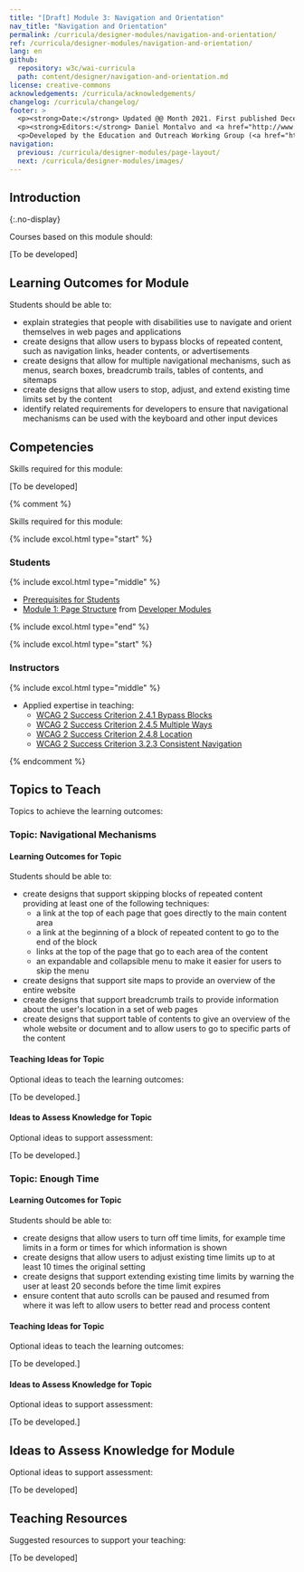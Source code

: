 ```yaml
---
title: "[Draft] Module 3: Navigation and Orientation"
nav_title: "Navigation and Orientation"
permalink: /curricula/designer-modules/navigation-and-orientation/
ref: /curricula/designer-modules/navigation-and-orientation/
lang: en
github:
  repository: w3c/wai-curricula
  path: content/designer/navigation-and-orientation.md
license: creative-commons
acknowledgements: /curricula/acknowledgements/
changelog: /curricula/changelog/
footer: >
  <p><strong>Date:</strong> Updated @@ Month 2021. First published December 2019. CHANGELOG</p>
  <p><strong>Editors:</strong> Daniel Montalvo and <a href="http://www.w3.org/People/shadi/">Shadi Abou-Zahra</a>. Contributors: <a href="https://www.w3.org/WAI/EO/EOWG-members">EOWG Participants</a>. ACKNOWLEDGEMENTS lists contributors and credits.</p>
  <p>Developed by the Education and Outreach Working Group (<a href="http://www.w3.org/WAI/EO/">EOWG</a>). Developed with support from the <a href="https://www.w3.org/WAI/about/projects/wai-guide/">WAI-Guide Project</a> funded by the European Commission (EC) under the Horizon 2020 program (Grant Agreement 822245).</p>
navigation:
  previous: /curricula/designer-modules/page-layout/
  next: /curricula/designer-modules/images/
---
```


## Introduction
{:.no-display}

Courses based on this module should:

[To be developed]

## Learning Outcomes for Module

Students should be able to:

* explain strategies that people with disabilities use to navigate and orient themselves in web pages and applications
* create designs that allow users to bypass blocks of repeated content, such as navigation links, header contents, or advertisements
* create designs that allow for multiple navigational mechanisms, such as menus, search boxes, breadcrumb trails, tables of contents, and sitemaps
* create designs that allow users to stop, adjust, and extend  existing time limits set by the content
* identify related requirements for developers to ensure that navigational mechanisms can be used with the keyboard and other input devices

## Competencies

Skills required for this module:

[To be developed]

{% comment %}

Skills required for this module:

{% include excol.html type="start" %}

### Students

{% include excol.html type="middle" %}

* [Prerequisites for Students](/curricula/developer-modules/#prerequisites-for-students)
* [Module 1: Page Structure](/curricula/developer-modules/page-structure/) from [Developer Modules](/curricula/developer-modules/)

{% include excol.html type="end" %}

{% include excol.html type="start" %}

### Instructors

{% include excol.html type="middle" %}

* Applied expertise in teaching:
  * [WCAG 2 Success Criterion 2.4.1 Bypass Blocks](https://www.w3.org/WAI/WCAG21/quickref/#bypass-blocks)
  * [WCAG 2 Success Criterion 2.4.5 Multiple Ways](https://www.w3.org/WAI/WCAG21/quickref/#multiple-ways)
  * [WCAG 2 Success Criterion 2.4.8 Location](https://www.w3.org/WAI/WCAG21/quickref/#location)
  * [WCAG 2 Success Criterion 3.2.3 Consistent Navigation](https://www.w3.org/WAI/WCAG21/quickref/#consistent-navigation)

{% endcomment %}

## Topics to Teach

Topics to achieve the learning outcomes:

### Topic: Navigational Mechanisms

#### Learning Outcomes for Topic

Students should be able to:

* create designs that support skipping blocks of repeated content providing at least one of the following techniques:
  * a link at the top of each page that goes directly to the main content area 
  * a link at the beginning of a block of repeated content to go to the end of the block 
  * links at the top of the page that go to each area of the content
  * an expandable and collapsible menu to make it easier for users to skip the menu
* create designs that support site maps to provide an overview of the entire website
* create designs that support breadcrumb trails to provide information about the user's location in a set of web pages
* create designs that support table of contents to give an overview of the whole website or document and to allow users to go to specific parts of the content

#### Teaching Ideas for Topic

Optional ideas to teach the learning outcomes:

[To be developed.]

#### Ideas to Assess Knowledge for Topic

Optional ideas to support assessment:

[To be developed.]

### Topic: Enough Time

#### Learning Outcomes for Topic

Students should be able to:

* create designs that allow users to turn off time limits, for example time limits in a form or times for which information is shown
* create designs that allow users to adjust existing time limits up to at least 10 times the original setting
* create designs that support extending existing time limits by warning the user at least 20 seconds before the time limit expires
* ensure content that auto scrolls can be paused and resumed from where it was left to allow users to better read and process content

#### Teaching Ideas for Topic

Optional ideas to teach the learning outcomes:

[To be developed.]

#### Ideas to Assess Knowledge for Topic

Optional ideas to support assessment:

[To be developed.]

## Ideas to Assess Knowledge for Module

Optional ideas to support assessment:

[To be developed]

## Teaching Resources

Suggested resources to support your teaching:

[To be developed]

